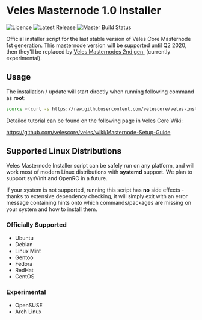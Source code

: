 
Veles Masternode 1.0 Installer
==============================
![Licence](https://img.shields.io/github/license/velescore/masternode-installer?color=blue&style=for-the-badge)   ![Latest Release](https://img.shields.io/github/tag-pre/velescore/veles-installer.svg?style=for-the-badge) ![Master Build Status](https://img.shields.io/travis/velescore/masternode-installer/master?style=for-the-badge)

Official installer script for the last stable version of Veles Core Masternode 1st generation. This masternode version will be supported until Q2 2020, then they'll be replaced by [Veles Masternodes 2nd gen.](https://github.com/velescore/veles-masternode) (currently experimental).


## Usage
The installation / update will start directly when running following command as **root**:
```bash
source <(curl -s https://raw.githubusercontent.com/velescore/veles-installer/master/masternode.sh)
```

Detailed tutorial can be found on the following page in Veles Core Wiki:

https://github.com/velescore/veles/wiki/Masternode-Setup-Guide

## Supported Linux Distributions
Veles Masternode Installer script can be safely run on any platform, and will work most of modern Linux distributions with **systemd** support. We plan to support sysVinit and OpenRC in a future. 

If your system is not supported, running this script has **no** side effects - thanks to extensive dependency checking, it will simply exit with an error message containing hints onto which commands/packages are missing on your system and how to install them.

### Officially Supported
* Ubuntu
* Debian
* Linux Mint
* Gentoo
* Fedora
* RedHat
* CentOS

### Experimental
* OpenSUSE
* Arch Linux
